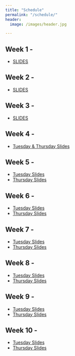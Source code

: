 ```yaml
---
title: "Schedule"
permalink: "/schedule/"
header:
  image: /images/header.jpg

---
```


## Week 1 -
* <a href="https://wcresko.github.io/UO_ABS/html/01.Week_01_Lecture.html" >SLIDES</a>

## Week 2 -
* <a href="https://wcresko.github.io/UO_ABS/html/01.Week_02_Lecture.html" >SLIDES</a>

## Week 3 -
* <a href="https://wcresko.github.io/UO_ABS/html/01.Week_03_Lecture.html" >SLIDES</a>

## Week 4 -
* <a href="https://wcresko.github.io/UO_ABS/html/04.Week_04_Lecture_total.html" >Tuesday & Thursday Slides</a>

## Week 5 -
* <a href="https://wcresko.github.io/UO_ABS/html/05.Week_05_Lecture_5a.html" >Tuesday Slides</a>
* <a href="https://wcresko.github.io/UO_ABS/html/05.Week_05_Lecture_5b.html" >Thursday Slides</a>

## Week 6 -
* <a href="https://wcresko.github.io/UO_ABS/html/06.Week_06_Lecture_6a.html" >Tuesday Slides</a>
* <a href="https://wcresko.github.io/UO_ABS/html/01.Week_03_Lecture.html" >Thursday Slides</a>

## Week 7 -
* <a href="https://wcresko.github.io/UO_ABS/html/01.Week_03_Lecture.html" >Tuesday Slides</a>
* <a href="https://wcresko.github.io/UO_ABS/html/01.Week_03_Lecture.html" >Thursday Slides</a>

## Week 8 -
* <a href="https://wcresko.github.io/UO_ABS/html/01.Week_03_Lecture.html" >Tuesday Slides</a>
* <a href="https://wcresko.github.io/UO_ABS/html/01.Week_03_Lecture.html" >Thursday Slides</a>

## Week 9 -
* <a href="https://wcresko.github.io/UO_ABS/html/01.Week_03_Lecture.html" >Tuesday Slides</a>
* <a href="https://wcresko.github.io/UO_ABS/html/01.Week_03_Lecture.html" >Thursday Slides</a>

## Week 10 -
* <a href="https://wcresko.github.io/UO_ABS/html/01.Week_03_Lecture.html" >Tuesday Slides</a>
* <a href="https://wcresko.github.io/UO_ABS/html/01.Week_03_Lecture.html" >Thursday Slides</a>
